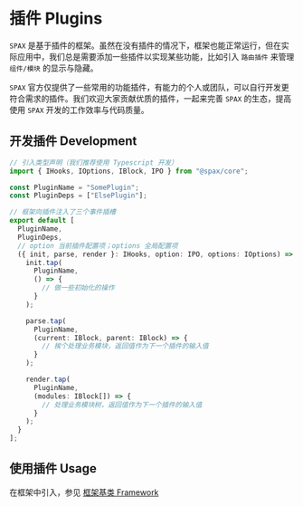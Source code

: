 # 插件 Plugins

`SPAX` 是基于插件的框架。虽然在没有插件的情况下，框架也能正常运行，但在实际应用中，我们总是需要添加一些插件以实现某些功能，比如引入 `路由插件` 来管理 `组件/模块` 的显示与隐藏。

`SPAX` 官方仅提供了一些常用的功能插件，有能力的个人或团队，可以自行开发更符合需求的插件。我们欢迎大家贡献优质的插件，一起来完善 `SPAX` 的生态，提高使用 `SPAX` 开发的工作效率与代码质量。

## 开发插件 Development

```typescript
// 引入类型声明（我们推荐使用 Typescript 开发）
import { IHooks, IOptions, IBlock, IPO } from "@spax/core";

const PluginName = "SomePlugin";
const PluginDeps = ["ElsePlugin"];

// 框架向插件注入了三个事件插槽
export default [
  PluginName,
  PluginDeps,
  // option 当前插件配置项；options 全局配置项
  ({ init, parse, render }: IHooks, option: IPO, options: IOptions) => {
    init.tap(
      PluginName,
      () => {
        // 做一些初始化的操作
      }
    );

    parse.tap(
      PluginName,
      (current: IBlock, parent: IBlock) => {
        // 挨个处理业务模块，返回值作为下一个插件的输入值
      }
    );

    render.tap(
      PluginName,
      (modules: IBlock[]) => {
        // 处理业务模块树，返回值作为下一个插件的输入值
      }
    );
  }
];
```

## 使用插件 Usage

在框架中引入，参见 [框架基类 Framework](../core/framework.md)

